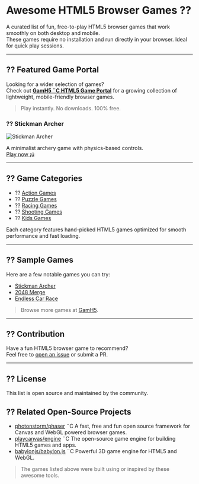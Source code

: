# Awesome HTML5 Browser Games ??

A curated list of fun, free-to-play HTML5 browser games that work smoothly on both desktop and mobile.  
These games require no installation and run directly in your browser. Ideal for quick play sessions.

---

## ?? Featured Game Portal

Looking for a wider selection of games?  
Check out **[GamH5 ¨C HTML5 Game Portal](https://gamh5.com)** for a growing collection of lightweight, mobile-friendly browser games.

> Play instantly. No downloads. 100% free.


### ?? Stickman Archer

![Stickman Archer](https://gamh5.com/games/epic-tower-defense-strategy-game/thumb_2.jpg)

A minimalist archery game with physics-based controls.  
[Play now ¡ú]([[https://gamh5.com/game/epic-tower-defense-strategy-game]/)

---

## ?? Game Categories

- ?? [Action Games](https://gamh5.com/category/action/)
- ?? [Puzzle Games](https://gamh5.com/category/puzzle/)
- ?? [Racing Games](https://gamh5.com/category/racing/)
- ?? [Shooting Games](https://gamh5.com/category/shooting/)
- ?? [Kids Games](https://gamh5.com/category/kids/)

Each category features hand-picked HTML5 games optimized for smooth performance and fast loading.

---

## ?? Sample Games

Here are a few notable games you can try:

- [Stickman Archer](https://gamh5.com/game/stickman-archer/)
- [2048 Merge](https://gamh5.com/game/2048-merge/)
- [Endless Car Race](https://gamh5.com/game/endless-car-race/)

> Browse more games at [GamH5](https://gamh5.com).

---

## ?? Contribution

Have a fun HTML5 browser game to recommend?  
Feel free to [open an issue](https://github.com/yourusername/awesome-html5-games/issues) or submit a PR.

---

## ?? License

This list is open source and maintained by the community.

## ?? Related Open-Source Projects

- [photonstorm/phaser](https://github.com/photonstorm/phaser) ¨C A fast, free and fun open source framework for Canvas and WebGL powered browser games.
- [playcanvas/engine](https://github.com/playcanvas/engine) ¨C The open-source game engine for building HTML5 games and apps.
- [babylonjs/babylon.js](https://github.com/BabylonJS/Babylon.js) ¨C Powerful 3D game engine for HTML5 and WebGL.

> The games listed above were built using or inspired by these awesome tools.

